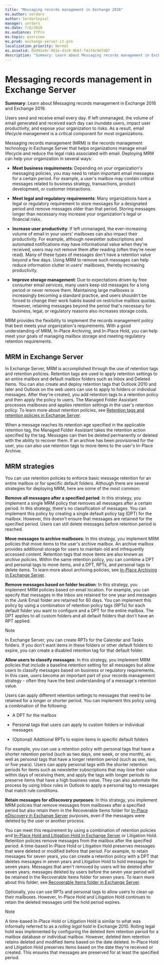 ```yaml
---
title: "Messaging records management in Exchange 2016"
ms.author: serdars
author: SerdarSoysal
manager: serdars
ms.date: 7/8/2018
ms.audience: ITPro
ms.topic: overview
ms.prod: exchange-server-it-pro
localization_priority: Normal
ms.assetid: 0dd92e9c-881e-43c0-9bbf-f41fdc9dfd87
description: "Summary: Learn about Messaging records management in Exchange Server."
---
```


# Messaging records management in Exchange Server

 **Summary**: Learn about Messaging records management in Exchange 2016 and Exchange 2019.
  
Users send and receive email every day. If left unmanaged, the volume of email generated and received each day can inundate users, impact user productivity, and expose your organization to risks. As a result, email lifecycle management is a critical component for most organizations.
  
Messaging records management (MRM) is the records management technology in Exchange Server that helps organizations manage email lifecycle and reduce the legal risks associated with email. Deploying MRM can help your organization in several ways:
  
- **Meet business requirements**: Depending on your organization's messaging policies, you may need to retain important email messages for a certain period. For example, a user's mailbox may contain critical messages related to business strategy, transactions, product development, or customer interactions.
    
- **Meet legal and regulatory requirements**: Many organizations have a legal or regulatory requirement to store messages for a designated period and remove messages older than that period. Storing messages longer than necessary may increase your organization's legal or financial risks.
    
- **Increase user productivity**: If left unmanaged, the ever-increasing volume of email in your users' mailboxes can also impact their productivity. For example, although newsletter subscriptions and automated notifications may have informational value when they're received, users may not remove them after reading (often they're never read). Many of these types of messages don't have a retention value beyond a few days. Using MRM to remove such messages can help reduce information clutter in users' mailboxes, thereby increasing productivity.
    
- **Improve storage management**: Due to expectations driven by free consumer email services, many users keep old messages for a long period or never remove them. Maintaining large mailboxes is increasingly becoming a standard practice, and users shouldn't be forced to change their work habits based on restrictive mailbox quotas. However, retaining messages beyond the period that's necessary for business, legal, or regulatory reasons also increases storage costs.
    
MRM provides the flexibility to implement the records management policy that best meets your organization's requirements. With a good understanding of MRM, In-Place Archiving, and In-Place Hold, you can help meet your goals of managing mailbox storage and meeting regulatory retention requirements.
  
## MRM in Exchange Server

In Exchange Server, MRM is accomplished through the use of retention tags and retention policies. Retention tags are used to apply retention settings to an entire mailbox and default mailbox folders such as Inbox and Deleted Items. You can also create and deploy retention tags that Outlook 2010 and later and Outlook on the web users can use to apply to folders or individual messages. After they're created, you add retention tags to a retention policy and then apply the policy to users. The Managed Folder Assistant processes mailboxes and applies retention settings in the user's retention policy. To learn more about retention policies, see [Retention tags and retention policies in Exchange Server](retention-tags-and-retention-policies.md).
  
When a message reaches its retention age specified in the applicable retention tag, the Managed Folder Assistant takes the retention action specified by the tag. Messages can then be deleted permanently or deleted with the ability to recover them. If an archive has been provisioned for the user, you can also use retention tags to move items to the user's In-Place Archive.
  
## MRM strategies

You can use retention policies to enforce basic message retention for an entire mailbox or for specific default folders. Although there are several strategies for deploying MRM, here are some of the most common:
  
 **Remove all messages after a specified period**: In this strategy, you implement a single MRM policy that removes all messages after a certain period. In this strategy, there's no classification of messages. You can implement this policy by creating a single default policy tag (DPT) for the mailbox. However, this doesn't ensure that messages are retained for the specified period. Users can still delete messages before retention period is reached.
  
 **Move messages to archive mailboxes**: In this strategy, you implement MRM policies that move items to the user's archive mailbox. An archive mailbox provides additional storage for users to maintain old and infrequently accessed content. Retention tags that move items are also known as *archive policies*. Within the same retention policy, you can combine a DPT and personal tags to move items, and a DPT, RPTs, and personal tags to delete items. To learn more about archiving policies, see [In-Place Archiving in Exchange Server](../../policy-and-compliance/in-place-archiving/in-place-archiving.md).
  
 **Remove messages based on folder location**: In this strategy, you implement MRM policies based on email location. For example, you can specify that messages in the Inbox are retained for one year and messages in the Junk Email folder are retained for 60 days. You can implement this policy by using a combination of retention policy tags (RPTs) for each default folder you want to configure and a DPT for the entire mailbox. The DPT applies to all custom folders and all default folders that don't have an RPT applied.
  
> [!NOTE]
> In Exchange Server, you can create RPTs for the Calendar and Tasks folders. If you don't want items in these folders or other default folders to expire, you can create a disabled retention tag for that default folder.
  
 **Allow users to classify messages**: In this strategy, you implement MRM policies that include a baseline retention setting for all messages but allow users to classify messages based on business or regulatory requirements. In this case, users become an important part of your records management strategy - often they have the best understanding of a message's retention value.
  
Users can apply different retention settings to messages that need to be retained for a longer or shorter period. You can implement this policy using a combination of the following:
  
- A DPT for the mailbox
    
- Personal tags that users can apply to custom folders or individual messages
    
- (Optional) Additional RPTs to expire items in specific default folders
    
For example, you can use a retention policy with personal tags that have a shorter retention period (such as two days, one week, or one month), as well as personal tags that have a longer retention period (such as one, two, or five years). Users can apply personal tags with the shorter retention periods for items such as newsletter subscriptions that may lose their value within days of receiving them, and apply the tags with longer periods to preserve items that have a high business value. They can also automate the process by using Inbox rules in Outlook to apply a personal tag to messages that match rule conditions.
  
 **Retain messages for eDiscovery purposes**: In this strategy, you implement MRM policies that remove messages from mailboxes after a specified period but also retain them in the Recoverable Items folder for [In-Place eDiscovery in Exchange Server](../../policy-and-compliance/ediscovery/ediscovery.md) purposes, even if the messages were deleted by the user or another process.
  
You can meet this requirement by using a combination of retention policies and [In-Place Hold and Litigation Hold in Exchange Server](../../policy-and-compliance/holds/holds.md) or Litigation Hold. Retention policies remove messages from the mailbox after the specified period. A time-based In-Place Hold or Litigation Hold preserves messages that were deleted or modified before that period. For example, to retain messages for seven years, you can create a retention policy with a DPT that deletes messages in seven years and Litigation Hold to hold messages for seven years. Messages that aren't removed by users will be deleted after seven years; messages deleted by users before the seven year period will be retained in the Recoverable Items folder for seven years. To learn more about this folder, see [Recoverable Items folder in Exchange Server](../../policy-and-compliance/recoverable-items-folder/recoverable-items-folder.md).
  
Optionally, you can use RPTs and personal tags to allow users to clean up their mailboxes. However, In-Place Hold and Litigation Hold continues to retain the deleted messages until the hold period expires.
  
> [!NOTE]
> A time-based In-Place Hold or Litigation Hold is similar to what was informally referred to as a *rolling legal hold* in Exchange 2010. Rolling legal hold was implemented by configuring the deleted item retention period for a mailbox database or individual mailbox. However, deleted item retention retains deleted and modified items based on the date deleted. In-Place Hold and Litigation Hold preserves items based on the date they're received or created. This ensures that messages are preserved for at least the specified period.
  

